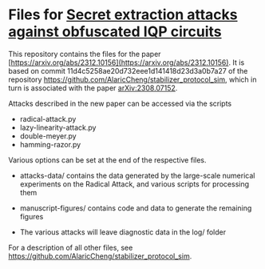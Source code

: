 # Files for [Secret extraction attacks against obfuscated IQP circuits](https://arxiv.org/abs/2312.10156)

This repository contains the files for the paper [https://arxiv.org/abs/2312.10156](https://arxiv.org/abs/2312.10156).
It is based on commit 11d4c5258ae20d732eee1d141418d23d3a0b7a27 of the repository https://github.com/AlaricCheng/stabilizer_protocol_sim, which in turn is associated with the paper [arXiv:2308.07152](https://arxiv.org/abs/2308.07152).

Attacks described in the new paper can be accessed via the scripts

- radical-attack.py
- lazy-linearity-attack.py
- double-meyer.py
- hamming-razor.py

Various options can be set at the end of the respective files.


- attacks-data/ contains the data generated by the large-scale numerical experiments on the Radical Attack, and various scripts for processing them

- manuscript-figures/ contains code and data to generate the remaining figures

- The various attacks will leave diagnostic data in the log/ folder


For a description of all other files, see https://github.com/AlaricCheng/stabilizer_protocol_sim.

